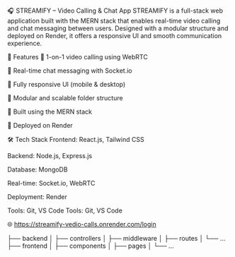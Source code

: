 🎧 STREAMIFY – Video Calling & Chat App
STREAMIFY is a full-stack web application built with the MERN stack that enables real-time video calling and chat messaging between users. Designed with a modular structure and deployed on Render, it offers a responsive UI and smooth communication experience.




🚀 Features
🔹 1-on-1 video calling using WebRTC

🔹 Real-time chat messaging with Socket.io

🔹 Fully responsive UI (mobile & desktop)

🔹 Modular and scalable folder structure

🔹 Built using the MERN stack

🔹 Deployed on Render



🛠️ Tech Stack
Frontend: React.js, Tailwind CSS

Backend: Node.js, Express.js

Database: MongoDB

Real-time: Socket.io, WebRTC

Deployment: Render

Tools: Git, VS Code
Tools: Git, VS Code


🌐 https://streamify-vedio-calls.onrender.com/login


├── backend
│   ├── controllers
│   ├── middleware
│   ├── routes
│   └── ...
├── frontend
│   ├── components
│   ├── pages
│   └── ...
